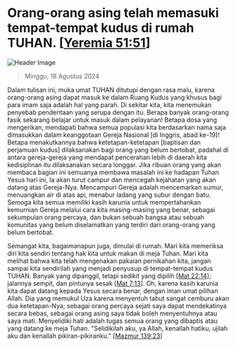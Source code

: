 
# Orang-orang asing telah memasuki tempat-tempat kudus di rumah TUHAN. [[Yeremia 51:51](http://alkitab.sabda.org/?Yeremia%2051:51)]

![Header Image](https://alkitab.app/slice/sunrise.jpg)

> Minggu, 18 Agustus 2024

Dalam tulisan ini, muka umat TUHAN ditutupi dengan rasa malu, karena orang-orang asing dapat masuk ke dalam Ruang Kudus yang khusus bagi para imam saja adalah hal yang parah. Di sekitar kita, kita menemukan penyebab penderitaan yang serupa dengan itu. Berapa banyak orang-orang fasik sekarang belajar untuk masuk dalam pelayanan! Betapa dosa yang mengerikan, mendapati bahwa semua populasi kita berdasarkan nama saja dimasukkan dalam keanggotaan Gereja Nasional [di Inggris, abad ke-19]! Betapa menakutkannya bahwa ketetapan-ketetapan [baptisan dan perjamuan kudus] dilaksanakan bagi orang yang belum bertobat, padahal di antara gereja-gereja yang mendapat pencerahan lebih di daerah kita kedisiplinan itu dilaksanakan secara longgar. Jika ribuan orang yang akan membaca bagian ini semuanya membawa masalah ini ke hadapan Tuhan Yesus hari ini, Ia akan turut campur dan mencegah kejahatan yang akan datang atas Gereja-Nya. Mencampuri Gereja adalah mencemarkan sumur, menuangkan air di atas api, menabur ladang yang subur dengan batu. Semoga kita semua memiliki kasih karunia untuk mempertahankan kemurnian Gereja melalui cara kita masing-masing yang benar, sebagai sekumpulan orang percaya, dan bukan sebuah bangsa atau sebuah komunitas yang belum diselamatkan yang terdiri dari orang-orang yang belum bertobat.

Semangat kita, bagaimanapun juga, dimulai di rumah. Mari kita memeriksa diri kita sendiri tentang hak kita untuk makan di meja Tuhan. Mari kita melihat bahwa kita telah mengenakan pakaian pernikahan kita, jangan sampai kita sendirilah yang menjadi penyusup di tempat-tempat kudus TUHAN. Banyak yang dipanggil, tetapi sedikit yang dipilih [[Mat 22:14](http://alkitab.sabda.org/?Mat%2022:14)]; jalannya sempit, dan pintunya sesak [[Mat 7:13](http://alkitab.sabda.org/?Mat%207:13)]. Oh, karena kasih karunia kita dapat datang kepada Yesus secara benar, dengan iman umat pilihan Allah. Dia yang memukul Uza karena menyentuh tabut sangat cemburu akan dua ketetapan-Nya; sebagai orang percaya sejati saya dapat mendekatinya secara bebas, sebagai orang asing saya tidak boleh menyentuhnya atau saya mati. Menyelidiki hati adalah tugas semua orang yang dibaptis atau yang datang ke meja Tuhan. "Selidikilah aku, ya Allah, kenallah hatiku, ujilah aku dan kenallah pikiran-pikiranku." [[Mazmur 139:23](http://alkitab.sabda.org/?Mazmur%20139:23)]
    